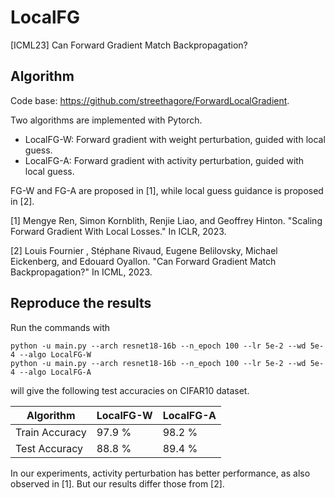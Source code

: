 # LocalFG

[ICML23] Can Forward Gradient Match Backpropagation?


## Algorithm
Code base: https://github.com/streethagore/ForwardLocalGradient.

Two algorithms are implemented with Pytorch.

* LocalFG-W: Forward gradient with weight perturbation, guided with local guess.
* LocalFG-A: Forward gradient with activity perturbation, guided with local guess.

FG-W and FG-A are proposed in [1], while local guess guidance is proposed in [2].

[1] Mengye Ren, Simon Kornblith, Renjie Liao, and Geoffrey Hinton. "Scaling Forward Gradient With Local Losses." In ICLR, 2023.

[2] Louis Fournier , Stéphane Rivaud, Eugene Belilovsky, Michael Eickenberg, and Edouard Oyallon. "Can Forward Gradient Match Backpropagation?" In ICML, 2023.

## Reproduce the results

Run the commands with

```
python -u main.py --arch resnet18-16b --n_epoch 100 --lr 5e-2 --wd 5e-4 --algo LocalFG-W
python -u main.py --arch resnet18-16b --n_epoch 100 --lr 5e-2 --wd 5e-4 --algo LocalFG-A
```

will give the following test accuracies on CIFAR10 dataset.

| Algorithm      | LocalFG-W | LocalFG-A |
| -------------- | --------- | --------- |
| Train Accuracy | 97.9 %    | 98.2 %    |
| Test Accuracy  | 88.8 %    | 89.4 %    |

In our experiments, activity perturbation has better performance, as also observed in [1]. But our results differ those from [2].


